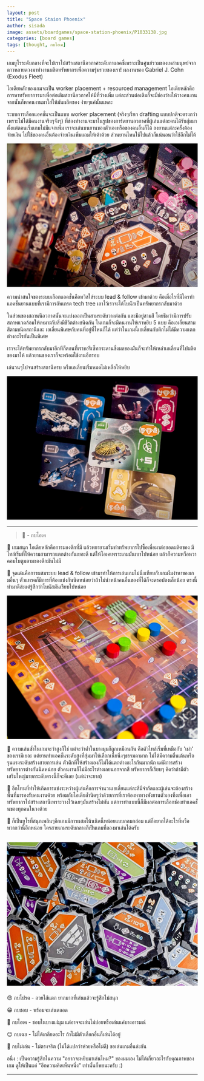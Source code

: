 ```yaml
---
layout: post
title: "Space Staion Phoenix"
author: sisada
image: assets/boardgames/space-station-phoenix/P1033138.jpg
categories: [board games]
tags: [thought, กบโอเค]
---
```

เกมยูโรระดับกลางที่จะไปเราไปสร้างสถานีอวกาศระดับกาแลคซี่เพราะเป็นศูนย์รวมของเหล่ามนุษย์จากดาวหลายดวงมาทำงานผลิตทรัพยากรเพื่อความรุ่มรวยของเรา! ผลงานของ Gabriel J. Cohn (Exodus Fleet)

ไอเดียหลักของเกมจะเป็น worker placement + resourced management ไอเดียหลักคือการหาทรัพยาการมาเพื่อต่อเติมสถานีอวกาศให้มีที่ว่างเพิ่ม แต่ละส่วนต่อเติมก็จะมีช่องว่างให้วางคนงาน จากนั้นก็หาคนงานมาใส่ให้มันผลิตของ ง่ายๆแค่นั้นแหละ

ระบบการเลือกแอคชั่นจะเป็นแบบ worker placement (จริงๆเรียก drafting แบบปกติจะตรงกว่าเพราะไม่ได้มีคนงานจริงๆจังๆ) ที่ช่องทำงานจะมาในรูปของการ์ดยานอวกาศที่ผู้เล่นแต่ละคนได้รับสุ่มมาตั้งแต่ตอนเริ่มเกมไม่มีแจกเพิ่ม เราจะเล่นบนยานของตัวเองหรือของคนอื่นก็ได้ ลงยานแต่ละครั้งต้องจ่ายเงิน ไปใช้ของคนอื่นต้องจ่ายเงินเพิ่มแถมให้เค้าด้วย ส่วนยานไหนใช้ไปแล้วก็แน่นอนว่าใช้อีกไม่ได้

![alt tag](/assets/boardgames/space-station-phoenix/P1033149.jpg) 

ความน่าสนใจของระบบเลือกแอคชั่นคือทวิสใส่ระบบ lead & follow เข้ามาด้วย คือเมื่อไรที่มีใครทำแอคชั่นยานแบบที่เรามีการอัพเกรด tech tree เอาไว้เราจะได้โบนัสเป็นทรัพยากรกลับมาด้วย

ในส่วนของสถานนีอวกาศนั้นจะแบ่งออกเป็นสามระดับวางต่อกัน และมีอยู่สามสี โดยธีมว่ามีการปรับสภาพแวดล้อมให้เหมาะกับสิ่งมีชีวิตต่างชนิดกัน ในเกมก็จะมีคนงานให้เราหยิบ 5 แบบ คือเอเลี่ยนสามสีตามชนิดสถานีและ เอเลี่ยนพิเศษกับคนที่อยู่ที่ไหนก็ได้ แต่ว่าในเกมนี้เอเลี่ยนกับตึกไม่ได้มีความแตกต่างอะไรกันเป็นพิเศษ

เราจะได้ทรัพยากรกลับมาอีกทีก็ตอนที่เราขอรีเซ็ทกระดานซึ่งผลของมันก็จะทำให้เหล่าเอเลี่ยนที่ไปผลิตของมาให้ แล้วยานของเราก็จะพร้อมใช้งานอีกรอบ

เล่นวนๆไปจนสร้างสถานีครบ หรือเอเลี่ยนเริ่มหมดไม่เหลือให้หยิบ

![alt tag](/assets/boardgames/space-station-phoenix/P1033151.jpg) 

-----------------------------------------

> 🐸 - กบโอเค

🔹 เกมสนุก ไอเดียหลักคือการมองตึกที่มี แล้วพยายามเริ่มทำทรัพยากรไปซื้อเพื่อมาต่อยอดผลิตของ มีไทล์เริ่มที่ให้ความสามารถแตกต่างกันเยอะดี  แต่ให้โอเคเพราะเกมมันเบาไปหน่อย แล้วก็ความหวือหวาคอมโบตูมตามของตึกมันไม่มี

🔹 จุดเด่นคือการผสมระบบ lead & follow เข้ามาทำให้การเล่นเกมไม่นิ่งเทียบกับเกมงีมงำหาของเกมอื่นๆ ตัวแทรคก็มีการที่ต้องแข่งกันนิดหน่อยว่าถ้าไม่นำหน้าคนอื่นของที่ได้ก็จะดรอปลงเล็กน้อย ตรงนี้ทำมาดีล่ะแต่รู้สึกว่าโบนัสมันเรียบไปหน่อย

![alt tag](/assets/boardgames/space-station-phoenix/P1133435.jpg) 

🔸 ความเล่นซ้ำในเกมจะว่าสูงก็ใช่ แต่จะว่าต่ำในบางมุมก็ถูกเหมือนกัน คือตัวไทล์เริ่มที่เหมือกับ 'เผ่า' ของเรามีเยอะ แต่ยานทำแอคชั่นระดับสูงที่สุ่มมาให้เลือกเนี่ยนิ่งๆธรรมดามาก ไม่ได้มีความตื่นเต้นหรือรุนแรงระดับสร้างสายการเล่น ตัวตึกที่ให้สร้างเองก็ไม่ได้แตกต่างอะไรกันมากนัก แค่มีการสร้างทรัพยากรต่างกันนิดหน่อย ตัวคนงานก็ไม่มีอะไรต่างเลยนอกจากสี ทรัพยากรก็เรียบๆ คิดว่าถ้ามีตัวเสริมใหญ่มายกระดับตรงนี้ก็จะดีเลย (แต่น่าจะยาก)

🔹 อีกโทนที่ทำให้เกิดการแข่งระหว่างผู้เล่นคือการจำนวนเอเลี่ยนแต่ละสีมีจำกัดและผู้เล่นจะต้องสร้างพื้นที่มารองรับคนงานด้วย พร้อมกับไอเดียล้ำนิดๆว่าด้วยการที่เราต้องหาทางพังยานตัวเองทิ้งเพื่อเอาทรัพยากรไปสร้างสถานีเพราะวางไว้เฉยๆมันสร้างไม่ทัน แต่การทำแบบนี้ก็มีผลต่อการเลือกช่องทำแอคชั่นของทุกคนในวงด้วย

💭 ก็เป็นยูโรที่สนุกเพลินๆอีกเกมมีการผสมโน้นนิดนี้หน่อยแบบกลมกล่อม แต่ก็อยากได้อะไรที่หวือหวากว่านี้อีกหน่อย ใครสายเกมระดับกลางก็เป็นเกมที่ลองมาเล่นได้ครับ

![alt tag](/assets/boardgames/space-station-phoenix/P1133436.jpg) 
---

😍 กบโปรด - อวยไส้แตก ยากมากที่เล่นแล้วจะรู้สึกไม่สนุก

😁 กบชอบ - พร้อมจะเล่นตลอด

🙂 กบโอเค - ชอบในบางแง่มุม แต่อาจจะเล่นไม่บ่อยหรือเล่นแค่บางอารมณ์

😐 กบเฉย - ไม่ได้เกลียดอะไร ถ้าไม่มีตัวเลือกอื่นก็เล่นได้อยู่

🖕 กบไม่เล่น - ไม่ตรงจริต (ไม่ได้แปลว่าห่วยหรือไม่ดี) ขอเล่นเกมอื่นล่ะกัน

อนึ่ง : เป็นความรู้สึกในความ "อยากจะหยิบมาเล่นไหม?" ของผมเอง ไม่ได้เกี่ยวอะไรกับคุณภาพของเกม ดูให้เป็นแค่ "อีกความคิดเห็นหนึ่ง" เท่านั้นก็พอนะครับ :)

---
